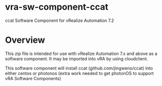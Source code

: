 # vra-sw-component-ccat
ccat Software Component for vRealize Automation 7.2

# Overview
This zip file is intended for use with vRealize Automation 7.x and above as a software component.
It may be imported into vRA by using cloudclient.

This software component will install ccat (github.com/jingweno/ccat) into either centos or photonos (extra work needed to get photonOS to support vRA Software Components)
